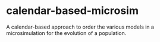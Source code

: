 # calendar-based-microsim
A calendar-based approach to order the various models in a microsimulation for the evolution of a population.
